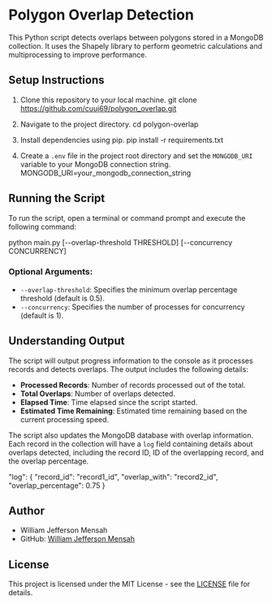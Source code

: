# Polygon Overlap Detection

This Python script detects overlaps between polygons stored in a MongoDB collection. It uses the Shapely library to perform geometric calculations and multiprocessing to improve performance.

## Setup Instructions

1. Clone this repository to your local machine.
git clone https://github.com/cuuj69/polygon_overlap.git

2. Navigate to the project directory.
cd polygon-overlap

3. Install dependencies using pip.
pip install -r requirements.txt

4. Create a `.env` file in the project root directory and set the `MONGODB_URI` variable to your MongoDB connection string.
MONGODB_URI=your_mongodb_connection_string


## Running the Script

To run the script, open a terminal or command prompt and execute the following command:

python main.py [--overlap-threshold THRESHOLD] [--concurrency CONCURRENCY]


### Optional Arguments:

- `--overlap-threshold`: Specifies the minimum overlap percentage threshold (default is 0.5).
- `--concurrency`: Specifies the number of processes for concurrency (default is 1).

## Understanding Output

The script will output progress information to the console as it processes records and detects overlaps. The output includes the following details:

- **Processed Records**: Number of records processed out of the total.
- **Total Overlaps**: Number of overlaps detected.
- **Elapsed Time**: Time elapsed since the script started.
- **Estimated Time Remaining**: Estimated time remaining based on the current processing speed.

The script also updates the MongoDB database with overlap information. Each record in the collection will have a `log` field containing details about overlaps detected, including the record ID, ID of the overlapping record, and the overlap percentage.

"log": {
"record_id": "record1_id",
"overlap_with": "record2_id",
"overlap_percentage": 0.75
}

## Author

- William Jefferson Mensah
- GitHub: [William Jefferson Mensah](https://github.com/cuuj69)


## License
This project is licensed under the MIT License - see the [LICENSE](LICENSE) file for details.